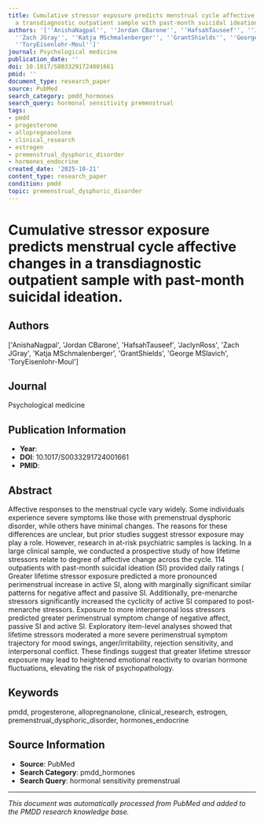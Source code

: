 ```yaml
---
title: Cumulative stressor exposure predicts menstrual cycle affective changes in
  a transdiagnostic outpatient sample with past-month suicidal ideation.
authors: '[''AnishaNagpal'', ''Jordan CBarone'', ''HafsahTauseef'', ''JaclynRoss'',
  ''Zach JGray'', ''Katja MSchmalenberger'', ''GrantShields'', ''George MSlavich'',
  ''ToryEisenlohr-Moul'']'
journal: Psychological medicine
publication_date: ''
doi: 10.1017/S0033291724001661
pmid: ''
document_type: research_paper
source: PubMed
search_category: pmdd_hormones
search_query: hormonal sensitivity premenstrual
tags:
- pmdd
- progesterone
- allopregnanolone
- clinical_research
- estrogen
- premenstrual_dysphoric_disorder
- hormones_endocrine
created_date: '2025-10-21'
content_type: research_paper
condition: pmdd
topic: premenstrual_dysphoric_disorder
---
```


# Cumulative stressor exposure predicts menstrual cycle affective changes in a transdiagnostic outpatient sample with past-month suicidal ideation.

## Authors
['AnishaNagpal', 'Jordan CBarone', 'HafsahTauseef', 'JaclynRoss', 'Zach JGray', 'Katja MSchmalenberger', 'GrantShields', 'George MSlavich', 'ToryEisenlohr-Moul']

## Journal
Psychological medicine

## Publication Information
- **Year**: 
- **DOI**: 10.1017/S0033291724001661
- **PMID**: 

## Abstract
Affective responses to the menstrual cycle vary widely. Some individuals experience severe symptoms like those with premenstrual dysphoric disorder, while others have minimal changes. The reasons for these differences are unclear, but prior studies suggest stressor exposure may play a role. However, research in at-risk psychiatric samples is lacking. In a large clinical sample, we conducted a prospective study of how lifetime stressors relate to degree of affective change across the cycle. 114 outpatients with past-month suicidal ideation (SI) provided daily ratings ( Greater lifetime stressor exposure predicted a more pronounced perimenstrual increase in active SI, along with marginally significant similar patterns for negative affect and passive SI. Additionally, pre-menarche stressors significantly increased the cyclicity of active SI compared to post-menarche stressors. Exposure to more interpersonal loss stressors predicted greater perimenstrual symptom change of negative affect, passive SI and active SI. Exploratory item-level analyses showed that lifetime stressors moderated a more severe perimenstrual symptom trajectory for mood swings, anger/irritability, rejection sensitivity, and interpersonal conflict. These findings suggest that greater lifetime stressor exposure may lead to heightened emotional reactivity to ovarian hormone fluctuations, elevating the risk of psychopathology.

## Keywords
pmdd, progesterone, allopregnanolone, clinical_research, estrogen, premenstrual_dysphoric_disorder, hormones_endocrine

## Source Information
- **Source**: PubMed
- **Search Category**: pmdd_hormones
- **Search Query**: hormonal sensitivity premenstrual

---
*This document was automatically processed from PubMed and added to the PMDD research knowledge base.*
